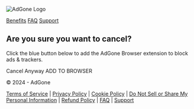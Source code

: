 ![AdGone Logo](/Content/Landing/srcAssets/adGone/img/new_AG_Logo_v3.png)

[Benefits](https://adgone.org/adblocker/benefits) [FAQ](https://adgone.org/adblocker/faq) [Support](https://adgone.org/adblocker/contact)

Are you sure you want to cancel?
--------------------------------

Click the blue button below to add the AdGone Browser extension to block ads & trackers.

Cancel Anyway ADD TO BROWSER

© 2024 - AdGone

[Terms of Service](https://adgone.org/adblocker/eula) | [Privacy Policy](https://adgone.org/adblocker/privacy) | [Cookie Policy](https://adgone.org/adblocker/cookiepolicy) | [Do Not Sell or Share My Personal Information](https://app.termly.io/notify/b416d92b-8035-4ad5-a7c6-f4464ec80008) | [Refund Policy](https://adgone.org/adblocker/refundpolicy) | [FAQ](https://help.adgone.org/hc/en-us?utm_source=Help%20Center&utm_medium=-lp0-tst1--vc1&utm_campaign=&utm_term=&utm_content=&utm_id=4fbf2b09-0051-4b17-8768-0f8d56693e60) | [Support](https://adgone.org/adblocker/contact)